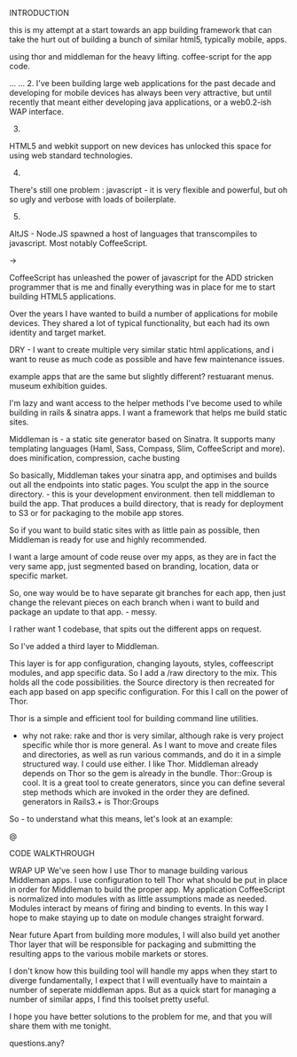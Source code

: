 INTRODUCTION

this is my attempt at a start towards an app building framework that can take the hurt out of building a bunch of similar html5, typically mobile, apps. 

using thor and middleman for the heavy lifting. coffee-script for the app code.

...
...
2.
I've been building large web applications for the past decade and developing for mobile devices has always been very attractive, but until recently that meant either developing java applications, or a web0.2-ish WAP interface.

3.
HTML5 and webkit support on new devices has unlocked this space for using web standard technologies.

4.
There's still one problem : javascript - it is very flexible and powerful, but oh so ugly and verbose with loads of boilerplate.

5.
AltJS - Node.JS spawned a host of languages that transcompiles to javascript. Most notably CoffeeScript.

->

CoffeeScript has unleashed the power of javascript for the ADD stricken programmer that is me and finally everything was in place for me to start building HTML5 applications.

Over the years I have wanted to build a number of applications for mobile devices. They shared a lot of typical functionality, but each had its own identity and target market.

DRY - I want to create multiple very similar static html applications, and i want to reuse as much code as possible and have few maintenance issues.

example apps that are the same but slightly different? restuarant menus. museum exhibition guides. 


I'm lazy and want access to the helper methods I've become used to while building in rails & sinatra apps.
I want a framework that helps me build static sites.


Middleman is - 
 a static site generator based on Sinatra.
 It supports many templating languages 
 (Haml, Sass, Compass, Slim, CoffeeScript and more).
 does minification, compression, cache busting

 So basically, Middleman takes your sinatra app, and optimises and builds out all the endpoints into static pages.
 You sculpt the app in the source directory. - this is your development environment.
 then tell middleman to build the app. That produces a build directory, that is ready for deployment to S3 or for packaging to the mobile app stores.

 So if you want to build static sites with as little pain as possible, then Middleman is ready for use and highly recommended.


I want a large amount of code reuse over my apps, as they are in fact the very same app, just segmented based on branding, location, data or specific market.

So, one way would be to have separate git branches for each app, then just change the relevant pieces on each branch when i want to build and package an update to that app. - messy.

I rather want 1 codebase, that spits out the different apps on request.

So I've added a third layer to Middleman.

This layer is for app configuration, changing layouts, styles, coffeescript modules, and app specific data.
So I add a /raw directory to the mix. This holds all the code possibilities. the Source directory is then recreated for each app based on app specific configuration. For this I call on the power of Thor. 

Thor is a simple and efficient tool for building command line utilities.
- why not rake: 
  rake and thor is very similar, although rake is very project specific while thor is more general. As I want to move and create files and directories, as well as run various commands, and do it in a simple structured way. I could use either.
  I like Thor.
  Middleman already depends on Thor so the gem is already in the bundle.
  Thor::Group is cool. 
  It is a great tool to create generators, since you can define several step methods which are invoked in the order they are defined. generators in Rails3.+ is Thor:Groups 



So - to understand what this means, let's look at an example:

@

CODE WALKTHROUGH


WRAP UP
  We've seen how I use Thor to manage building various Middleman apps. I use configuration to tell Thor what should be put in place in order for Middleman to build the proper app.
  My application CoffeeScript is normalized into modules with as little assumptions made as needed.
  Modules interact by means of firing and binding to events. In this way I hope to make staying up to date on module changes straight forward.

Near future
  Apart from building more modules, I will also build yet another Thor layer that will be responsible for packaging and submitting the resulting apps to the various mobile markets or stores.
  
I don't know how this building tool will handle my apps when they start to diverge fundamentally, I expect that I will eventually have to maintain a number of seperate middleman apps. But as a quick start for managing a number of similar apps, I find this toolset pretty useful.

I hope you have better solutions to the problem for me, and that you will share them with me tonight.

questions.any?




